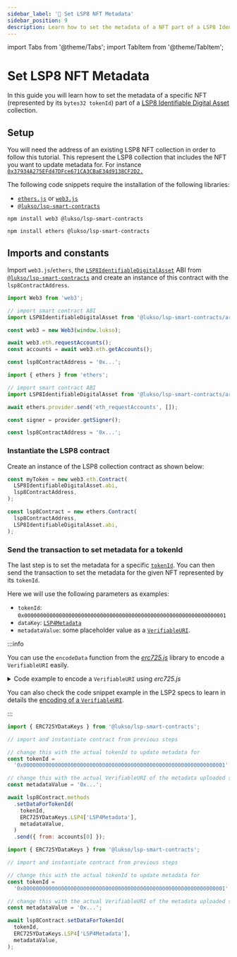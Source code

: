 ```yaml
---
sidebar_label: '🎨 Set LSP8 NFT Metadata'
sidebar_position: 9
description: Learn how to set the metadata of a NFT part of a LSP8 Identifiable Digital Asset Collection.
---
```


import Tabs from '@theme/Tabs';
import TabItem from '@theme/TabItem';

# Set LSP8 NFT Metadata

In this guide you will learn how to set the metadata of a specific NFT (represented by its `bytes32 tokenId`) part of a [LSP8 Identifiable Digital Asset](../../standards/tokens/LSP8-Identifiable-Digital-Asset.md) collection.

## Setup

You will need the address of an existing LSP8 NFT collection in order to follow this tutorial. This represent the LSP8 collection that includes the NFT you want to update metadata for. For instance [`0x37934A275EFd47DFce671CA3CBaE34d9138CF2D2.`](https://explorer.execution.testnet.lukso.network/address/0x37934A275EFd47DFce671CA3CBaE34d9138CF2D2?tab=read_contract)

The following code snippets require the installation of the following libraries:

- [`ethers.js`](https://github.com/ethers-io/ethers.js/) or [`web3.js`](https://www.npmjs.com/package/web3)
- [`@lukso/lsp-smart-contracts`](https://github.com/lukso-network/lsp-smart-contracts/)

<Tabs groupId="web3-lib">
  <TabItem value="web3js" label="web3.js">

```shell
npm install web3 @lukso/lsp-smart-contracts
```

  </TabItem>
  <TabItem value="ethersjs" label="ethers.js">

```shell
npm install ethers @lukso/lsp-smart-contracts
```

  </TabItem>
</Tabs>

## Imports and constants

Import `web3.js`/`ethers`, the [`LSP8IdentifiableDigitalAsset`](../../contracts/contracts/LSP8IdentifiableDigitalAsset/LSP8IdentifiableDigitalAsset.md) ABI from [`@lukso/lsp-smart-contracts`](../../contracts/introduction.md) and create an instance of this contract with the `lsp8ContractAddress`.

<Tabs groupId="web3-lib">
  <TabItem value="web3js" label="web3.js">

```javascript
import Web3 from 'web3';

// import smart contract ABI
import LSP8IdentifiableDigitalAsset from '@lukso/lsp-smart-contracts/artifacts/LSP8IdentifiableDigitalAsset.json';

const web3 = new Web3(window.lukso);

await web3.eth.requestAccounts();
const accounts = await web3.eth.getAccounts();

const lsp8ContractAddress = '0x...';
```

  </TabItem>
  <TabItem value="ethersjs" label="ethers.js">

```javascript
import { ethers } from 'ethers';

// import smart contract ABI
import LSP8IdentifiableDigitalAsset from '@lukso/lsp-smart-contracts/artifacts/LSP8IdentifiableDigitalAsset.json';

await ethers.provider.send('eth_requestAccounts', []);

const signer = provider.getSigner();

const lsp8ContractAddress = '0x...';
```

  </TabItem>
</Tabs>

### Instantiate the LSP8 contract

Create an instance of the LSP8 collection contract as shown below:

<Tabs groupId="web3-lib">
  <TabItem value="web3js" label="web3.js">

```javascript
const myToken = new web3.eth.Contract(
  LSP8IdentifiableDigitalAsset.abi,
  lsp8ContractAddress,
);
```

  </TabItem>
  <TabItem value="ethersjs" label="ethers.js">

```javascript
const lsp8Contract = new ethers.Contract(
  lsp8ContractAddress,
  LSP8IdentifiableDigitalAsset.abi,
);
```

  </TabItem>
</Tabs>

### Send the transaction to set metadata for a tokenId

The last step is to set the metadata for a specific [`tokenId`](../../standards/tokens/LSP8-Identifiable-Digital-Asset.md#format-of-tokenids). You can then send the transaction to set the metadata for the given NFT represented by its `tokenId`.

Here we will use the following parameters as examples:

- `tokenId`: `0x0000000000000000000000000000000000000000000000000000000000000001`
- `dataKey`: [`LSP4Metadata`](../../standards/tokens/LSP4-Digital-Asset-Metadata.md#lsp4metadata)
- `metadataValue`: some placeholder value as a [`VerifiableURI`](https://github.com/lukso-network/LIPs/blob/main/LSPs/LSP-2-ERC725YJSONSchema.md#verifiableuri).

:::info

You can use the `encodeData` function from the [_erc725.js_](../../tools/erc725js/classes/ERC725.md#encodedata) library to encode a `VerifiableURI` easily.

<details>
    <summary>Code example to encode a <code>VerifiableURI</code> using <i>erc725.js</i></summary>

```js
import { ERC725 } from '@erc725/erc725.js';

const schema = [
  {
    name: 'LSP4Metadata',
    key: '0x9afb95cacc9f95858ec44aa8c3b685511002e30ae54415823f406128b85b238e',
    keyType: 'Singleton',
    valueType: 'bytes',
    valueContent: 'VerifiableURI',
  },
];

const myErc725 = new ERC725(schema);

myErc725.encodeData([
  {
    keyName: 'LSP4Metadata',
    value: {
      json: nftJson,
      url: 'ipfs://QmQTqheBLZFnQUxu5RDs8tA9JtkxfZqMBcmGd9sukXxwRm',
    },
  },
]);
```

</details>

You can also check the code snippet example in the LSP2 specs to learn in details the [encoding of a `VerifiableURI`](https://github.com/lukso-network/LIPs/blob/main/LSPs/LSP-2-ERC725YJSONSchema.md#verifiableuri).

:::

<Tabs groupId="web3-lib">
  <TabItem value="web3js" label="web3.js">

```javascript
import { ERC725YDataKeys } from '@lukso/lsp-smart-contracts';

// import and instantiate contract from previous steps

// change this with the actual tokenId to update metadata for
const tokenId =
  '0x0000000000000000000000000000000000000000000000000000000000000001';

// change this with the actual VerifiableURI of the metadata uploaded somewhere (S3, IPFS, etc...)
const metadataValue = '0x...';

await lsp8Contract.methods
  .setDataForTokenId(
    tokenId,
    ERC725YDataKeys.LSP4['LSP4Metadata'],
    metadataValue,
  )
  .send({ from: accounts[0] });
```

  </TabItem>
  <TabItem value="ethersjs" label="ethers.js">

```javascript
import { ERC725YDataKeys } from '@lukso/lsp-smart-contracts';

// import and instantiate contract from previous steps

// change this with the actual tokenId to update metadata for
const tokenId =
  '0x0000000000000000000000000000000000000000000000000000000000000001';

// change this with the actual VerifiableURI of the metadata uploaded somewhere (S3, IPFS, etc...)
const metadataValue = '0x...';

await lsp8Contract.setDataForTokenId(
  tokenId,
  ERC725YDataKeys.LSP4['LSP4Metadata'],
  metadataValue,
);
```

  </TabItem>
</Tabs>
